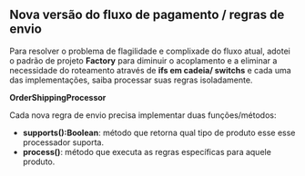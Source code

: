 ## Nova versão do fluxo de pagamento / regras de envio

Para resolver o problema de flagilidade e complixade do fluxo atual, adotei o padrão de projeto 
**Factory** para diminuir o acoplamento e a eliminar a necessidade do roteamento através de **ifs em cadeia/ switchs** e cada uma das implementações, saiba processar suas regras isoladamente.

__OrderShippingProcessor__

Cada nova regra de envio precisa implementar duas funções/métodos:
* **supports():Boolean**: método que retorna qual tipo de produto esse
esse processador suporta.
* **process()**: método que executa as regras específicas para aquele produto.



